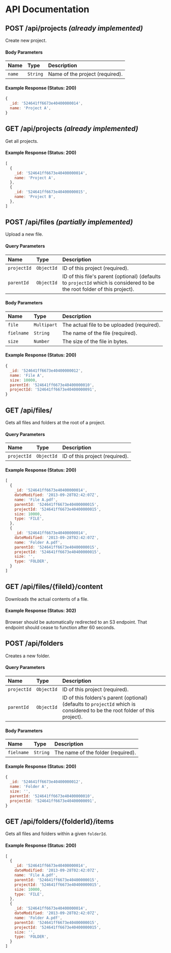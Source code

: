 # API Documentation

## POST /api/projects _(already implemented)_

Create new project.

#### Body Parameters

Name | Type | Description
:--- | :--- | :---------
`name` | `String` | Name of the project (required).

#### Example Response (Status: 200)

```js
{
  _id: '524641ff6673e40400000014',
  name: 'Project A',
} 
```

## GET /api/projects _(already implemented)_

Get all projects.

#### Example Response (Status: 200)

```js
[
  {
    _id: '524641ff6673e40400000014',
    name: 'Project A',
  },
  {
    _id: '524641ff6673e40400000015',
    name: 'Project B',
  },
] 
```

## POST /api/files _(partially implemented)_

Upload a new file.

#### Query Parameters
Name | Type | Description
:--- | :--- | :---------
`projectId` | `ObjectId` | ID of this project (required).
`parentId` | `ObjectId` | ID of this file's parent (optional) (defaults to `projectId` which is considered to be the root folder of this project).

#### Body Parameters

Name | Type | Description
:--- | :--- | :---------
`file` | `Multipart` | The actual file to be uploaded (required).
`fielname` | `String` | The name of the file (required).
`size` | `Number` | The size of the file in bytes.

#### Example Response (Status: 200)

```js
{
  _id: '524641ff6673e40400000012',
  name: 'File A',
  size: 10000,
  parentId: '524641ff6673e40400000010',
  projectId: '524641ff6673e40400000091',
} 
```

## GET /api/files/

Gets all files and folders at the root of a project.

#### Query Parameters
Name | Type | Description
:--- | :--- | :---------
`projectId` | `ObjectId` | ID of this project (required).

#### Example Response (Status: 200)

```js
[
  {
    _id: '524641ff6673e40400000014',
    dateModified: '2013-09-28T02:42:07Z',
    name: 'File A.pdf',
    parentId: '524641ff6673e40400000015',
    projectId: '524641ff6673e40400000015',
    size: 10000,
    type: 'FILE',
  },
  {
    _id: '524641ff6673e40400000014',
    dateModified: '2013-09-28T02:42:07Z',
    name: 'Folder A.pdf',
    parentId: '524641ff6673e40400000015',
    projectId: '524641ff6673e40400000015',
    size: '',
    type: 'FOLDER',
  }
]
```

## GET /api/files/{fileId}/content

Downloads the actual contents of a file.

#### Example Response (Status: 302)

Browser should be automatically redirected to an S3 endpoint.  That endpoint should cease to function after 60 seconds.

## POST /api/folders

Creates a new folder.

#### Query Parameters
Name | Type | Description
:--- | :--- | :---------
`projectId` | `ObjectId` | ID of this project (required).
`parentId` | `ObjectId` | ID of this folders's parent (optional) (defaults to `projectId` which is considered to be the root folder of this project).

#### Body Parameters

Name | Type | Description
:--- | :--- | :---------
`fielname` | `String` | The name of the folder (required).

#### Example Response (Status: 200)

```js
{
  _id: '524641ff6673e40400000012',
  name: 'Folder A',
  size: '',
  parentId: '524641ff6673e40400000010',
  projectId: '524641ff6673e40400000091',
} 
```

## GET /api/folders/{folderId}/items

Gets all files and folders within a given `folderId`.

#### Example Response (Status: 200)

```js
[
  {
    _id: '524641ff6673e40400000014',
    dateModified: '2013-09-28T02:42:07Z',
    name: 'File A.pdf',
    parentId: '524641ff6673e40400000015',
    projectId: '524641ff6673e40400000015',
    size: 10000,
    type: 'FILE',
  },
  {
    _id: '524641ff6673e40400000014',
    dateModified: '2013-09-28T02:42:07Z',
    name: 'Folder A.pdf',
    parentId: '524641ff6673e40400000015',
    projectId: '524641ff6673e40400000015',
    size: '',
    type: 'FOLDER',
  }
]
```

